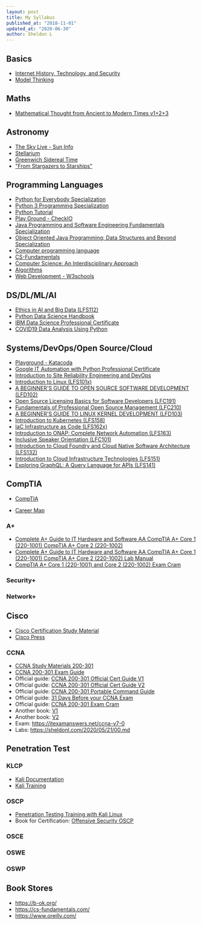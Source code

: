 ```yaml
---
layout: post
title: My Syllabus
published_at: "2018-11-01"
updated_at: "2020-06-30"
author: Sheldon L
---
```


## Basics

- [Internet History, Technology, and Security](https://www.coursera.org/learn/internet-history/home/welcome)
- [Model Thinking](https://www.coursera.org/learn/model-thinking/home/welcome)

## Maths

- [Mathematical Thought from Ancient to Modern Times v1+2+3](https://b-ok.org/book/3632599/2fa077)

## Astronomy

- [The Sky Live - Sun Info](https://theskylive.com/sun-info)
- [Stellarium](https://sheldonl.com/2020/03/30/00.html)
- [Greenwich Sidereal Time](https://eco.mtk.nao.ac.jp/cgi-bin/koyomi/cande/gst_en.cgi)
- ["From Stargazers to Starships"](https://www-istp.gsfc.nasa.gov/stargaze/Smap.html)

## Programming Languages

- [Python for Everybody Specialization](https://www.coursera.org/specializations/python)
- [Python 3 Programming Specialization](https://www.coursera.org/specializations/python-3-programming)
- [Python Tutorial](https://www.tutorialspoint.com/python/)
- [Play Ground - CheckIO](https://checkio.org/)
- [Java Programming and Software Engineering Fundamentals Specialization](https://www.coursera.org/specializations/java-programming)
- [Object Oriented Java Programming: Data Structures and Beyond Specialization](https://www.coursera.org/specializations/java-object-oriented)
- [Computer programming language](https://www.britannica.com/technology/computer-programming-language)
- [CS-Fundamentals](https://cs-fundamentals.com/)
- [Computer Science: An Interdisciplinary Approach](https://introcs.cs.princeton.edu/java/home/)
- [Algorithms](https://algs4.cs.princeton.edu/)
- [Web Development - W3schools](https://www.w3schools.com/)

## DS/DL/ML/AI

- [Ethics in AI and Big Data (LFS112)](https://training.linuxfoundation.org/training/ethics-in-ai-and-big-data-lfs112/)
- [Python Data Science Handbook](https://github.com/sheldon-l/PythonDataScienceHandbook)
- [IBM Data Science Professional Certificate](https://www.coursera.org/professional-certificates/ibm-data-science)
- [COVID19 Data Analysis Using Python](https://www.coursera.org/projects/covid19-data-analysis-using-python)

## Systems/DevOps/Open Source/Cloud

- [Playground - Katacoda](https://katacoda.com/)
- [Google IT Automation with Python Professional Certificate](https://www.coursera.org/professional-certificates/google-it-automation)
- [Introduction to Site Reliability Engineering and DevOps](https://courses.edx.org/courses/course-v1:LinuxFoundationX+LFS162x+3T2019/course/)
- [Introduction to Linux (LFS101x)](https://courses.edx.org/courses/course-v1:LinuxFoundationX+LFS101x+1T2020/course/)
- [A BEGINNER'S GUIDE TO OPEN SOURCE SOFTWARE DEVELOPMENT (LFD102)](https://trainingportal.linuxfoundation.org/learn/course/a-beginners-guide-to-open-source-software-development-lfc102/course-introduction/course-information)
- [Open Source Licensing Basics for Software Developers (LFC191)](https://training.linuxfoundation.org/training/open-source-licensing-basics-for-software-developers/)
- [Fundamentals of Professional Open Source Management (LFC210)](https://training.linuxfoundation.org/training/fundamentals-of-professional-open-source-management/)
- [A BEGINNER'S GUIDE TO LINUX KERNEL DEVELOPMENT (LFD103)](https://trainingportal.linuxfoundation.org/learn/course/a-beginners-guide-to-linux-kernel-development-lfd103/course-introduction/course-information)
- [Introduction to Kubernetes (LFS158)](https://training.linuxfoundation.org/training/introduction-to-kubernetes/)
- [IaC Infrastructure as Code (LFS162x)](https://www.edx.org/course/infrastructure-as-code)
- [Introduction to ONAP: Complete Network Automation (LFS163)](https://training.linuxfoundation.org/training/introduction-to-onap-complete-network-automation/)
- [Inclusive Speaker Orientation (LFC101)](https://training.linuxfoundation.org/training/inclusive-speaker-orientation/)
- [Introduction to Cloud Foundry and Cloud Native Software Architecture (LFS132)](https://training.linuxfoundation.org/training/introduction-to-cloud-foundry-and-cloud-native-software-architecture/)
- [Introduction to Cloud Infrastructure Technologies (LFS151)](https://training.linuxfoundation.org/training/introduction-to-cloud-infrastructure-technologies/)
- [Exploring GraphQL: A Query Language for APIs (LFS141)](https://training.linuxfoundation.org/training/exploring-graphql-a-query-language-for-apis-lfs141/)

## CompTIA

- [CompTIA](https://www.comptia.org/)

- [Career Map](https://www.comptia.org/content/it-careers-path-roadmap?location=northamerica)

### A+

- [Complete A+ Guide to IT Hardware and Software AA CompTIA A+ Core 1 (220-1001)  CompTIA A+ Core 2 (220-1002)](https://b-ok.org/book/5335606/c82531')
- [Complete A+ Guide to IT Hardware and Software AA CompTIA A+ Core 1 (220-1001)  CompTIA A+ Core 2 (220-1002) Lab Manual](https://b-ok.org/book/5335605/511775')
- [CompTIA A+ Core 1 (220-1001) and Core 2 (220-1002) Exam Cram](https://b-ok.org/book/5302885/54e001')

### Security+

### Network+

## Cisco

- [Cisco Certification Study Material](https://learningnetwork.cisco.com/s/certification-study-material)
- [Cisco Press](https://www.ciscopress.com/)

### CCNA

- [CCNA Study Materials 200-301](https://learningnetwork.cisco.com/s/learning-plan-detail-standard?ltui__urlRecordId=a1c3i0000005hsQAAQ&ltui__urlRedirect=learning-plan-detail-standard)
- [CCNA 200-301 Exam Guide](https://www.cisco.com/c/dam/en_us/training-events/le31/le46/cln/marketing/exam-topics/200-301-CCNA.pdf)
- Official guide: [CCNA 200-301 Official Cert Guide V1](https://b-ok.cc/book/5279006/733c2a)
- Official guide: [CCNA 200-301 Official Cert Guide V2](https://b-ok.cc/book/5261245/090ae9)
- Official guide: [CCNA 200-301 Portable Command Guide](https://b-ok.cc/book/5308783/e473c5?dsource=recommend)
- Official guide: [31 Days Before your CCNA Exam](https://b-ok.org/book/738599/7b91b3)
- Official guide: [CCNA 200-301 Exam Cram](https://b-ok.org/book/5546061/5c1481)
- Another book: [V1](https://b-ok.org/book/5445804/ca05d7)
- Another book: [V2](https://b-ok.org/book/5444948/06d6df)
- Exam: <https://itexamanswers.net/ccna-v7-0>
- Labs: <https://sheldonl.com/2020/05/21/00.md>

## Penetration Test

### KLCP

- [Kali Documentation](https://home.pearsonvue.com/kali)
- [Kali Training](https://kali.training/)

### OSCP

- [Penetration Testing Training with Kali Linux](https://www.kali.org/penetration-testing-with-kali-linux/)
- Book for Certification: [Offensive Security OSCP](https://b-ok.org/book/5421453/f498ce)

### OSCE

### OSWE

### OSWP

## Book Stores

- <https://b-ok.org/>
- <https://cs-fundamentals.com/>
- <https://www.oreilly.com/>
